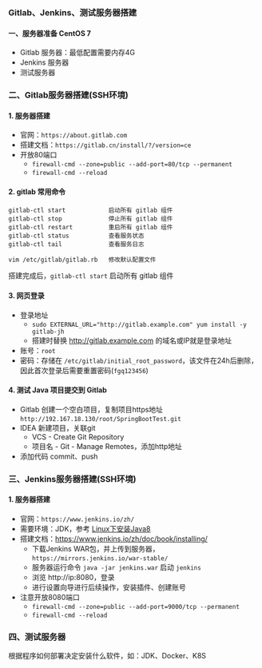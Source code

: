 ### Gitlab、Jenkins、测试服务器搭建
#### 一、服务器准备 CentOS 7
* Gitlab 服务器：最低配置需要内存4G
* Jenkins 服务器
* 测试服务器

### 二、Gitlab服务器搭建(SSH环境)
#### 1. 服务器搭建
* 官网：`https://about.gitlab.com`
* 搭建文档：`https://gitlab.cn/install/?/version=ce`
* 开放80端口
  * `firewall-cmd --zone=public --add-port=80/tcp --permanent`
  * `firewall-cmd --reload`

#### 2. gitlab 常用命令
```
gitlab-ctl start            启动所有 gitlab 组件
gitlab-ctl stop             停止所有 gitlab 组件
gitlab-ctl restart          重启所有 gitlab 组件
gitlab-ctl status           查看服务状态
gitlab-ctl tail             查看服务日志

vim /etc/gitlab/gitlab.rb   修改默认配置文件
```

搭建完成后，`gitlab-ctl start` 启动所有 gitlab 组件

#### 3. 网页登录
* 登录地址
  * `sudo EXTERNAL_URL="http://gitlab.example.com" yum install -y gitlab-jh`
  * 搭建时替换 http://gitlab.example.com 的域名或IP就是登录地址
* 账号：`root`
* 密码：存储在 `/etc/gitlab/initial_root_password`，该文件在24h后删除，因此首次登录后需要重置密码(`fgq123456`)

#### 4. 测试 Java 项目提交到 Gitlab
* Gitlab 创建一个空白项目，复制项目https地址 `http://192.167.18.130/root/SpringBootTest.git`
* IDEA 新建项目，关联git
  * VCS - Create Git Repository 
  * 项目名 - Git - Manage Remotes，添加http地址
* 添加代码 commit、push


### 三、Jenkins服务器搭建(SSH环境)
#### 1. 服务器搭建
* 官网：`https://www.jenkins.io/zh/`
* 需要环境：JDK，参考 [Linux下安装Java8](https://fgq233.github.io/md/linux/sf01)
* 搭建文档：https://www.jenkins.io/zh/doc/book/installing/
  * 下载Jenkins WAR包，并上传到服务器，`https://mirrors.jenkins.io/war-stable/`
  * 服务器运行命令 `java -jar jenkins.war` 启动 `jenkins`
  * 浏览 http://ip:8080，登录
  * 进行设置向导进行后续操作，安装插件、创建账号
* 注意开放8080端口
  * `firewall-cmd --zone=public --add-port=9000/tcp --permanent`
  * `firewall-cmd --reload`




### 四、测试服务器
根据程序如何部署决定安装什么软件，如：JDK、Docker、K8S
